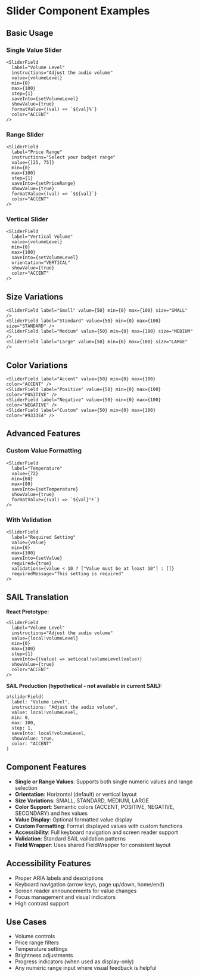 # Slider Component Examples

## Basic Usage

### Single Value Slider
```tsx
<SliderField
  label="Volume Level"
  instructions="Adjust the audio volume"
  value={volumeLevel}
  min={0}
  max={100}
  step={1}
  saveInto={setVolumeLevel}
  showValue={true}
  formatValue={(val) => `${val}%`}
  color="ACCENT"
/>
```

### Range Slider
```tsx
<SliderField
  label="Price Range"
  instructions="Select your budget range"
  value={[25, 75]}
  min={0}
  max={100}
  step={1}
  saveInto={setPriceRange}
  showValue={true}
  formatValue={(val) => `$${val}`}
  color="ACCENT"
/>
```

### Vertical Slider
```tsx
<SliderField
  label="Vertical Volume"
  value={volumeLevel}
  min={0}
  max={100}
  saveInto={setVolumeLevel}
  orientation="VERTICAL"
  showValue={true}
  color="ACCENT"
/>
```

## Size Variations

```tsx
<SliderField label="Small" value={50} min={0} max={100} size="SMALL" />
<SliderField label="Standard" value={50} min={0} max={100} size="STANDARD" />
<SliderField label="Medium" value={50} min={0} max={100} size="MEDIUM" />
<SliderField label="Large" value={50} min={0} max={100} size="LARGE" />
```

## Color Variations

```tsx
<SliderField label="Accent" value={50} min={0} max={100} color="ACCENT" />
<SliderField label="Positive" value={50} min={0} max={100} color="POSITIVE" />
<SliderField label="Negative" value={50} min={0} max={100} color="NEGATIVE" />
<SliderField label="Custom" value={50} min={0} max={100} color="#9333EA" />
```

## Advanced Features

### Custom Value Formatting
```tsx
<SliderField
  label="Temperature"
  value={72}
  min={60}
  max={80}
  saveInto={setTemperature}
  showValue={true}
  formatValue={(val) => `${val}°F`}
/>
```

### With Validation
```tsx
<SliderField
  label="Required Setting"
  value={value}
  min={0}
  max={100}
  saveInto={setValue}
  required={true}
  validations={value < 10 ? ["Value must be at least 10"] : []}
  requiredMessage="This setting is required"
/>
```

## SAIL Translation

**React Prototype:**
```tsx
<SliderField
  label="Volume Level"
  instructions="Adjust the audio volume"
  value={local!volumeLevel}
  min={0}
  max={100}
  step={1}
  saveInto={(value) => setLocal!volumeLevel(value)}
  showValue={true}
  color="ACCENT"
/>
```

**SAIL Production (hypothetical - not available in current SAIL):**
```sail
a!sliderField(
  label: "Volume Level",
  instructions: "Adjust the audio volume",
  value: local!volumeLevel,
  min: 0,
  max: 100,
  step: 1,
  saveInto: local!volumeLevel,
  showValue: true,
  color: "ACCENT"
)
```

## Component Features

- **Single or Range Values**: Supports both single numeric values and range selection
- **Orientation**: Horizontal (default) or vertical layout
- **Size Variations**: SMALL, STANDARD, MEDIUM, LARGE
- **Color Support**: Semantic colors (ACCENT, POSITIVE, NEGATIVE, SECONDARY) and hex values
- **Value Display**: Optional formatted value display
- **Custom Formatting**: Format displayed values with custom functions
- **Accessibility**: Full keyboard navigation and screen reader support
- **Validation**: Standard SAIL validation patterns
- **Field Wrapper**: Uses shared FieldWrapper for consistent layout

## Accessibility Features

- Proper ARIA labels and descriptions
- Keyboard navigation (arrow keys, page up/down, home/end)
- Screen reader announcements for value changes
- Focus management and visual indicators
- High contrast support

## Use Cases

- Volume controls
- Price range filters
- Temperature settings
- Brightness adjustments
- Progress indicators (when used as display-only)
- Any numeric range input where visual feedback is helpful
